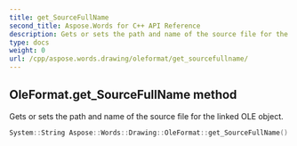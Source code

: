 ```yaml
---
title: get_SourceFullName
second_title: Aspose.Words for C++ API Reference
description: Gets or sets the path and name of the source file for the linked OLE object. 
type: docs
weight: 0
url: /cpp/aspose.words.drawing/oleformat/get_sourcefullname/
---
```

## OleFormat.get_SourceFullName method


Gets or sets the path and name of the source file for the linked OLE object.

```cpp
System::String Aspose::Words::Drawing::OleFormat::get_SourceFullName()
```


